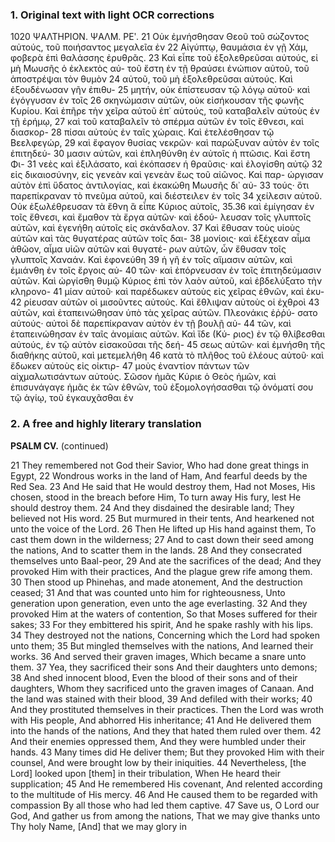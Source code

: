### 1. Original text with light OCR corrections

1020 ΨΑΛΤΗΡΙΟΝ. ΨΑΛΜ. ΡΕʹ.
21 Οὐκ ἐμνήσθησαν Θεοῦ τοῦ σώζοντος αὐτούς, τοῦ ποιήσαντος μεγαλεῖα ἐν
22 Αἰγύπτῳ, θαυμάσια ἐν γῇ Χάμ, φοβερὰ ἐπὶ θαλάσσης ἐρυθρᾶς.
23 Καὶ εἶπε τοῦ ἐξολεθρεῦσαι αὐτούς, εἰ μὴ Μωυσῆς ὁ ἐκλεκτὸς αὐ-
    τοῦ ἔστη ἐν τῇ θραύσει ἐνώπιον αὐτοῦ, τοῦ ἀποστρέψαι τὸν θυμὸν
24 αὐτοῦ, τοῦ μὴ ἐξολεθρεῦσαι αὐτούς. Καὶ ἐξουδένωσαν γῆν ἐπιθυ-
25 μητήν, οὐκ ἐπίστευσαν τῷ λόγῳ αὐτοῦ· καὶ ἐγόγγυσαν ἐν τοῖς
26 σκηνώμασιν αὐτῶν, οὐκ εἰσήκουσαν τῆς φωνῆς Κυρίου. Καὶ ἐπῆρε
    τὴν χεῖρα αὐτοῦ ἐπ᾿ αὐτούς, τοῦ καταβαλεῖν αὐτοὺς ἐν τῇ ἐρήμῳ,
27 καὶ τοῦ καταβαλεῖν τὸ σπέρμα αὐτῶν ἐν τοῖς ἔθνεσι, καὶ διασκορ-
28 πίσαι αὐτοὺς ἐν ταῖς χώραις. Καὶ ἐτελέσθησαν τῷ Βεελφεγώρ,
29 καὶ ἔφαγον θυσίας νεκρῶν· καὶ παρώξυναν αὐτὸν ἐν τοῖς ἐπιτηδεύ-
30 μασιν αὐτῶν, καὶ ἐπληθύνθη ἐν αὐτοῖς ἡ πτῶσις. Καὶ ἔστη Φι-
31 νεὲς καὶ ἐξιλάσατο, καὶ ἐκόπασεν ἡ θραῦσις· καὶ ἐλογίσθη αὐτῷ
32 εἰς δικαιοσύνην, εἰς γενεὰν καὶ γενεὰν ἕως τοῦ αἰῶνος. Καὶ παρ-
    ώργισαν αὐτὸν ἐπὶ ὕδατος ἀντιλογίας, καὶ ἐκακώθη Μωυσῆς δι᾿ αὐ-
33 τούς· ὅτι παρεπίκραναν τὸ πνεῦμα αὐτοῦ, καὶ διέστειλεν ἐν τοῖς
34 χείλεσιν αὐτοῦ. Οὐκ ἐξωλέθρευσαν τὰ ἔθνη ἃ εἶπε Κύριος αὐτοῖς,
35.36 καὶ ἐμίγησαν ἐν τοῖς ἔθνεσι, καὶ ἔμαθον τὰ ἔργα αὐτῶν· καὶ ἐδού-
    λευσαν τοῖς γλυπτοῖς αὐτῶν, καὶ ἐγενήθη αὐτοῖς εἰς σκάνδαλον.
37 Καὶ ἔθυσαν τοὺς υἱοὺς αὐτῶν καὶ τὰς θυγατέρας αὐτῶν τοῖς δαι-
38 μονίοις· καὶ ἐξέχεαν αἷμα ἀθῶον, αἷμα υἱῶν αὐτῶν καὶ θυγατέ-
    ρων αὐτῶν, ὧν ἔθυσαν τοῖς γλυπτοῖς Χαναάν. Καὶ ἐφονεύθη
39 ἡ γῆ ἐν τοῖς αἵμασιν αὐτῶν, καὶ ἐμιάνθη ἐν τοῖς ἔργοις αὐ-
40 τῶν· καὶ ἐπόρνευσαν ἐν τοῖς ἐπιτηδεύμασιν αὐτῶν. Καὶ ὠργίσθη
    θυμῷ Κύριος ἐπὶ τὸν λαὸν αὐτοῦ, καὶ ἐβδελύξατο τὴν κληρονο-
41 μίαν αὐτοῦ· καὶ παρέδωκεν αὐτοὺς εἰς χεῖρας ἐθνῶν, καὶ ἐκυ-
42 ρίευσαν αὐτῶν οἱ μισοῦντες αὐτούς. Καὶ ἔθλιψαν αὐτοὺς οἱ ἐχθροὶ
43 αὐτῶν, καὶ ἐταπεινώθησαν ὑπὸ τὰς χεῖρας αὐτῶν. Πλεονάκις ἐῤῥύ-
    σατο αὐτούς· αὐτοὶ δὲ παρεπίκραναν αὐτὸν ἐν τῇ βουλῇ αὐ-
44 τῶν, καὶ ἐταπεινώθησαν ἐν ταῖς ἀνομίαις αὐτῶν. Καὶ ἴδε (Κύ-
    ριος) ἐν τῷ θλίβεσθαι αὐτούς, ἐν τῷ αὐτὸν εἰσακοῦσαι τῆς δεή-
45 σεως αὐτῶν· καὶ ἐμνήσθη τῆς διαθήκης αὐτοῦ, καὶ μετεμελήθη
46 κατὰ τὸ πλῆθος τοῦ ἐλέους αὐτοῦ· καὶ ἔδωκεν αὐτοὺς εἰς οἰκτιρ-
47 μοὺς ἐναντίον πάντων τῶν αἰχμαλωτισάντων αὐτούς. Σῶσον ἡμᾶς
    Κύριε ὁ Θεὸς ἡμῶν, καὶ ἐπισυνάγαγε ἡμᾶς ἐκ τῶν ἐθνῶν, τοῦ
    ἐξομολογήσασθαι τῷ ὀνόματί σου τῷ ἁγίῳ, τοῦ ἐγκαυχᾶσθαι ἐν

### 2. A free and highly literary translation

**PSALM CV.** (continued)

21 They remembered not God their Savior,
    Who had done great things in Egypt,
22 Wondrous works in the land of Ham,
    And fearful deeds by the Red Sea.
23 And He said that He would destroy them,
    Had not Moses, His chosen, stood in the breach before Him,
    To turn away His fury, lest He should destroy them.
24 And they disdained the desirable land;
    They believed not His word.
25 But murmured in their tents,
    And hearkened not unto the voice of the Lord.
26 Then He lifted up His hand against them,
    To cast them down in the wilderness;
27 And to cast down their seed among the nations,
    And to scatter them in the lands.
28 And they consecrated themselves unto Baal-peor,
29 And ate the sacrifices of the dead;
    And they provoked Him with their practices,
    And the plague grew rife among them.
30 Then stood up Phinehas, and made atonement,
    And the destruction ceased;
31 And that was counted unto him for righteousness,
    Unto generation upon generation, even unto the age everlasting.
32 And they provoked Him at the waters of contention,
    So that Moses suffered for their sakes;
33 For they embittered his spirit,
    And he spake rashly with his lips.
34 They destroyed not the nations,
    Concerning which the Lord had spoken unto them;
35 But mingled themselves with the nations,
    And learned their works.
36 And served their graven images,
    Which became a snare unto them.
37 Yea, they sacrificed their sons
    And their daughters unto demons;
38 And shed innocent blood,
    Even the blood of their sons and of their daughters,
    Whom they sacrificed unto the graven images of Canaan.
    And the land was stained with their blood,
39 And defiled with their works;
40 And they prostituted themselves in their practices.
    Then the Lord was wroth with His people,
    And abhorred His inheritance;
41 And He delivered them into the hands of the nations,
    And they that hated them ruled over them.
42 And their enemies oppressed them,
    And they were humbled under their hands.
43 Many times did He deliver them;
    But they provoked Him with their counsel,
    And were brought low by their iniquities.
44 Nevertheless, [the Lord] looked upon [them] in their tribulation,
    When He heard their supplication;
45 And He remembered His covenant,
    And relented according to the multitude of His mercy.
46 And He caused them to be regarded with compassion
    By all those who had led them captive.
47 Save us, O Lord our God,
    And gather us from among the nations,
    That we may give thanks unto Thy holy Name,
    [And] that we may glory in